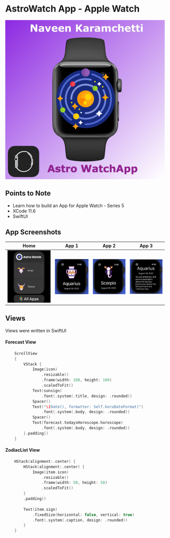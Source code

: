 # AstroWatch App - Apple Watch

![Alt text](screenshots/poster.png?raw=true "Poster")

## Points to Note

* Learn how to build an App for Apple Watch - Series 5 
* XCode 11.6
* SwiftUI 

## App Screenshots

| Home | App 1 | App 2 |App 3 |
| --- | --- | --- |--- |
| ![Alt text](screenshots/app.png?raw=true "Poster") | ![Alt text](screenshots/aqua.png?raw=true "Poster") | ![Alt text](screenshots/scorpio.png?raw=true "Poster") |![Alt text](screenshots/aqua2.png?raw=true "Poster") |

## Views

Views were written in SwiftUI

#### Forecast View

```swift
    ScrollView 
    {
        VStack {
            Image(icon)
                .resizable()
                .frame(width: 100, height: 100)
                .scaledToFit()
            Text(sunsign)
                .font(.system(.title, design: .rounded))
            Spacer()
            Text("\(Date(), formatter: Self.horoDateFormat)")
                .font(.system(.body, design: .rounded))
            Spacer()
            Text(forecast.todaysHoroscope.horoscope)
                .font(.system(.body, design: .rounded))
        }.padding()
    }
```

#### ZodiacList View

```swift
    HStack(alignment:.center) {
        HStack(alignment:.center) {
            Image(item.icon)
                .resizable()
                .frame(width: 50, height: 50)
                .scaledToFit()
        }
        .padding()
        
        Text(item.sign)
            .fixedSize(horizontal: false, vertical: true)
            .font(.system(.caption, design: .rounded))
        }
    }
```